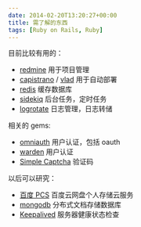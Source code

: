 ```yaml
---
date: 2014-02-20T13:20:27+00:00
title: 需了解的东西
tags: [Ruby on Rails, Ruby]
---
```


目前比较有用的：




  * [redmine](http://www.redmine.org/) 用于项目管理
  * [capistrano](https://github.com/capistrano/capistrano) / [vlad](https://github.com/seattlerb/vlad) 用于自动部署
  * [redis](http://redis.io/) 缓存数据库
  * [sidekiq](http://sidekiq.org/) 后台任务，定时任务
  * [logrotate]() 日志管理，日志转储




相关的 gems:




  * [omniauth](https://github.com/intridea/omniauth) 用户认证，包括 oauth
  * [warden](https://github.com/hassox/warden) 用户认证
  * [Simple Captcha](http://expressica.com/simple_captcha/) 验证码




以后可以研究：




  * [百度 PCS](http://developer.baidu.com/ms/pcs) 百度云网盘个人存储云服务
  * [mongodb](http://www.mongodb.org/) 分布式文档存储数据库
  * [Keepalived](http://www.keepalived.org/) 服务器健康状态检查
